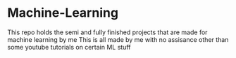 # Machine-Learning
This repo holds the semi and fully finished projects that are made for machine learning by me
This is all made by me with no assisance other than some youtube tutorials on certain ML stuff
